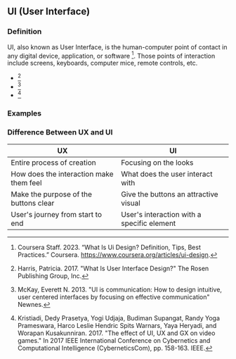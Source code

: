 ## UI (User Interface)
### Definition

UI, also known as User Interface, is the human-computer point of contact in any  digital device, application, or software [^coursera01ui]. Those points of interaction include screens, keyboards, computer mice, remote controls, etc. 

- [^harris02ui]
- [^mckay03ui]
- [^kristiadi04ui]

### Examples

### Difference Between UX and UI
| UX                                      | UI                                  |
|-----------------------------------------|-------------------------------------|
| Entire process of creation              | Focusing on the looks             |
| How does the interaction make them feel | What does the user interact with  |
| Make the purpose of the buttons clear   | Give the buttons an attractive visual |
| User's journey from start to end        | User's interaction with a specific element |


[^coursera01ui]: Coursera Staff. 2023. “What Is Ui Design? Definition, Tips, Best Practices.” Coursera. https://www.coursera.org/articles/ui-design. 
[^harris02ui]: Harris, Patricia. 2017. "What Is User Interface Design?" The Rosen Publishing Group, Inc.
[^mckay03ui]: McKay, Everett N. 2013. "UI is communication: How to design intuitive, user centered interfaces by focusing on effective communication" Newnes.
[^kristiadi04ui]: Kristiadi, Dedy Prasetya, Yogi Udjaja, Budiman Supangat, Randy Yoga Prameswara, Harco Leslie Hendric Spits Warnars, Yaya Heryadi, and Worapan Kusakunniran. 2017. "The effect of UI, UX and GX on video games." In 2017 IEEE International Conference on Cybernetics and Computational Intelligence (CyberneticsCom), pp. 158-163. IEEE.



